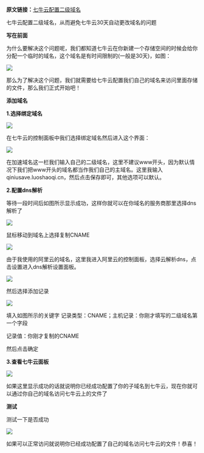 **原文链接：**[七牛云配置二级域名](https://blog.csdn.net/sxdcfb/article/details/90748918)

七牛云配置二级域名，从而避免七牛云30天自动更改域名的问题

**写在前面**

为什么要解决这个问题呢，我们都知道七牛云在你新建一个存储空间的时候会给你分配一个临时的域名，这个域名是有时间限制的(一般是30天)，如图：

![](http://oss.yohn-z.cn/myblog/%E4%B8%83%E7%89%9B%E4%BA%91%E4%BD%BF%E7%94%A8/20200123030730-478663.png#alt=img)

那么为了解决这个问题，我们就需要给七牛云配置我们自己的域名来访问里面存储的文件，那么我们正式开始吧！

**添加域名**

**1.选择绑定域名**

![](http://oss.yohn-z.cn/myblog/%E4%B8%83%E7%89%9B%E4%BA%91%E4%BD%BF%E7%94%A8/20200123030731-18639.png#alt=img)

在七牛云的控制面板中我们选择绑定域名然后进入这个界面：

![](http://oss.yohn-z.cn/myblog/%E4%B8%83%E7%89%9B%E4%BA%91%E4%BD%BF%E7%94%A8/20200123030729-888926.png#alt=img)

在加速域名这一栏我们输入自己的二级域名，这里不建议www开头，因为默认情况下我们把www开头的域名都当作我们自己的主域名。这里我输入qiniusave.luoshaoqi.cn，然后点击保存即可，其他选项可以默认。

**2.配置dns解析**

等待一段时间后如图所示显示成功，这样你就可以在你域名的服务商那里选择dns解析了

![](http://oss.yohn-z.cn/myblog/%E4%B8%83%E7%89%9B%E4%BA%91%E4%BD%BF%E7%94%A8/20200123030736-971541.png#alt=img)

鼠标移动到域名上选择复制CNAME

![](http://oss.yohn-z.cn/myblog/%E4%B8%83%E7%89%9B%E4%BA%91%E4%BD%BF%E7%94%A8/20200123030728-487771.png#alt=img)

由于我使用的阿里云的域名，这里我进入阿里云的控制面板，选择云解析dns，点击设置进入dns解析设置面板。

![](http://oss.yohn-z.cn/myblog/%E4%B8%83%E7%89%9B%E4%BA%91%E4%BD%BF%E7%94%A8/20200123030738-661150.png#alt=img)

然后选择添加记录

![](http://oss.yohn-z.cn/myblog/%E4%B8%83%E7%89%9B%E4%BA%91%E4%BD%BF%E7%94%A8/20200123030822-8800.png#alt=img)

填入如图所示的关键字 记录类型：CNAME；主机记录：你刚才填写的二级域名第一个字段

记录值：你刚才复制的CNAME

然后点击确定

**3.查看七牛云面板**

![](http://oss.yohn-z.cn/myblog/%E4%B8%83%E7%89%9B%E4%BA%91%E4%BD%BF%E7%94%A8/20200123030727-16621.png#alt=img)

如果这里显示成功的话就说明你已经成功配置了你的子域名到七牛云，现在你就可以通过你自己的域名访问七牛云上的文件了

**测试**

测试一下是否成功

![](http://oss.yohn-z.cn/myblog/%E4%B8%83%E7%89%9B%E4%BA%91%E4%BD%BF%E7%94%A8/20200123030743-591682.png#alt=img)

如果可以正常访问就说明你已经成功配置了自己的域名访问七牛云的文件！恭喜！
